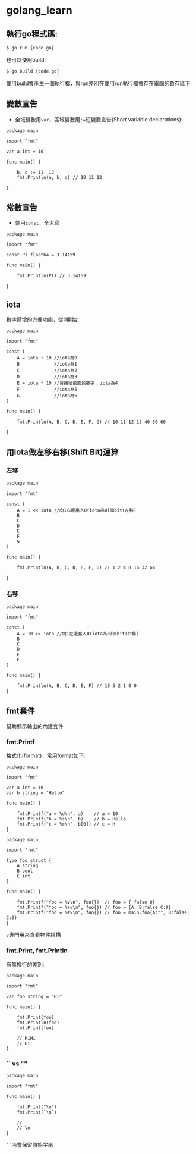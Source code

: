 # golang_learn

## 執行go程式碼:

```bash
$ go run {code.go}
```

也可以使用build:

```bash
$ go build {code.go}
```

使用build會產生一個執行檔，與run差別在使用run執行檔會存在電腦的暫存區下

## 變數宣告

* 全域變數用```var```，區域變數用```:=```短變數宣告(Short variable declarations):

```golang
package main

import "fmt"

var a int = 10

func main() {

	b, c := 11, 12
	fmt.Println(a, b, c) // 10 11 12

}
```

## 常數宣告

* 使用```const```，全大寫

```golang
package main

import "fmt"

const PI float64 = 3.14159

func main() {

	fmt.Println(PI) // 3.14159

}
```

## iota

數字遞增的方便功能，從0開始:

```golang
package main

import "fmt"

const (
	A = iota + 10 //iota為0
	B             //iota為1
	C             //iota為2
	D             //iota為3
	E = iota * 10 //會接續前面的數字, iota為4
	F             //iota為5
	G             //iota為6
)

func main() {

	fmt.Println(A, B, C, D, E, F, G) // 10 11 12 13 40 50 60

}
```

## 用iota做左移右移(Shift Bit)運算

### 左移

```golang
package main

import "fmt"

const (
	A = 1 << iota //向1右邊塞入0(iota為0)個bit(左移)
	B
	C
	D
	E
	F
	G
)

func main() {

	fmt.Println(A, B, C, D, E, F, G) // 1 2 4 8 16 32 64

}
```
### 右移

```golang
package main

import "fmt"

const (
	A = 10 >> iota //向1左邊塞入0(iota為0)個bit(右移)
	B
	C
	D
	E
	F
)

func main() {

	fmt.Println(A, B, C, D, E, F) // 10 5 2 1 0 0
}
```

## fmt套件

幫助顯示輸出的內建套件

### fmt.Printf

格式化(format)，常用format如下:

```golang
package main

import "fmt"

var a int = 10
var b string = "Hello"

func main() {

	fmt.Printf("a = %d\n", a)    // a = 10
	fmt.Printf("b = %s\n", b)    // b = Hello
	fmt.Printf("c = %c\n", b[0]) // c = H
}
```

```golang
package main

import "fmt"

type foo struct {
	A string
	B bool
	C int
}

func main() {

	fmt.Printf("foo = %v\n", foo{})  // foo = { false 0}
	fmt.Printf("foo = %+v\n", foo{}) // foo = {A: B:false C:0}
	fmt.Printf("foo = %#v\n", foo{}) // foo = main.foo{A:"", B:false, C:0}
}
```

```v```專門用來查看物件結構

### fmt.Print, fmt.Println

有無換行的差別:

```golang
package main

import "fmt"

var foo string = "Hi"

func main() {

	fmt.Print(foo)
	fmt.Println(foo)
	fmt.Print(foo)

	// HiHi
	// Hi
}

```

### `` vs ""

```golang
package main

import "fmt"

func main() {

	fmt.Print("\n")
	fmt.Print(`\n`)

	//
	// \n
}
```

``` `` ```內會保留原始字串